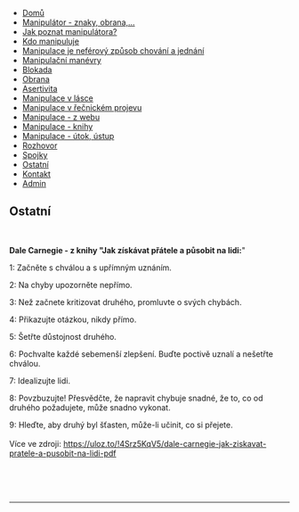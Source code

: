<ul id="nav">
<li class="nav_element" id="nav_Dom">
<a href="/Dom%26%23367%3B.htm" class="menu">Dom&#367;</a></li>
<li class="nav_element" id="nav_Manipultorznakyobrana">
<a href="/Manipul%E1tor-_-znaky%2C-obrana%2C-.--.--.-.htm" class="menu">Manipul&#225;tor - znaky, obrana,...</a></li>
<li class="nav_element" id="nav_Jakpoznatmanipultora">
<a href="/Jak-poznat-manipul%E1tora-f-.htm" class="menu">Jak poznat manipul&#225;tora?</a></li>
<li class="nav_element" id="nav_Kdomanipuluje">
<a href="/Kdo-manipuluje.htm" class="menu">Kdo manipuluje</a></li>
<li class="nav_element" id="nav_Manipulacejenefrovzpsobchovnajednn">
<a href="/Manipulace-je-nef-e2-rov%FD-zp%26%23367%3Bsob-chov%E1n%ED-a-jedn%E1n%ED.htm" class="menu">Manipulace je nef&#233;rov&#253; zp&#367;sob chov&#225;n&#237; a jedn&#225;n&#237;</a></li>
<li class="nav_element" id="nav_Manipulanmanvry">
<a href="/Manipula%26%23269%3Bn%ED-man-e2-vry.htm" class="menu">Manipula&#269;n&#237; man&#233;vry</a></li>
<li class="nav_element" id="nav_Blokada">
<a href="/Blokada.htm" class="menu">Blokada</a></li>
<li class="nav_element" id="nav_Obrana">
<a href="/Obrana.htm" class="menu">Obrana</a></li>
<li class="nav_element" id="nav_Asertivita">
<a href="/Asertivita.htm" class="menu">Asertivita</a></li>
<li class="nav_element" id="nav_Manipulacevlsce">
<a href="/Manipulace-v-l%E1sce.htm" class="menu">Manipulace v l&#225;sce</a></li>
<li class="nav_element" id="nav_Manipulacevenickmprojevu">
<a href="/Manipulace-v-%26%23345%3Be%26%23269%3Bnick-e2-m-projevu.htm" class="menu">Manipulace v &#345;e&#269;nick&#233;m projevu</a></li>
<li class="nav_element" id="nav_Manipulacezwebu">
<a href="/Manipulace-_-z-webu.htm" class="menu">Manipulace - z webu</a></li>
<li class="nav_element" id="nav_Manipulaceknihy">
<a href="/Manipulace-_-knihy.htm" class="menu">Manipulace - knihy</a></li>
<li class="nav_element" id="nav_Manipulacetokstup">
<a href="/Manipulace-_-%FAtok%2C-%FAstup.htm" class="menu">Manipulace - &#250;tok, &#250;stup</a></li>
<li class="nav_element" id="nav_Rozhovor">
<a href="/Rozhovor.htm" class="menu">Rozhovor</a></li>
<li class="nav_element" id="nav_Spojky">
<a href="/Spojky.htm" class="menu">Spojky</a></li>
<li class="nav_element checked_menu" id="nav_Ostatn">
<a href="/Ostatn%ED.htm" class="menu">Ostatn&#237;</a></li>
<li class="nav_element" id="nav_Kontakt">
<a href="/Kontakt.htm" class="menu">Kontakt</a></li>
<li class="nav_element" id="nav_Admin">
<a href="/Admin.htm" class="menu">Admin</a></li>
				</ul>
			</div>
			<div id="content_container">
				<div id="pre_content"></div>
				<div id="content">
					<h2 id="title"><span>Ostatn&#237;</span></h2>
					<br />
<p><strong> Dale Carnegie - z knihy &quot;Jak z&iacute;sk&aacute;vat p&#345;&aacute;tele a p&#367;sobit na lidi:</strong>&quot;</p>
<p>1: Za&#269;n&#283;te s chv&aacute;lou a s up&#345;&iacute;mn&yacute;m uzn&aacute;n&iacute;m.</p>
<p>2: Na chyby upozorn&#283;te nep&#345;&iacute;mo.</p>
<p>3: Ne&#382; za&#269;nete kritizovat druh&eacute;ho, promluvte o sv&yacute;ch chyb&aacute;ch.</p>
<p>4: P&#345;ikazujte ot&aacute;zkou, nikdy p&#345;&iacute;mo.</p>
<p>5: &Scaron;et&#345;te d&#367;stojnost druh&eacute;ho.</p>
<p>6: Pochvalte ka&#382;d&eacute; sebemen&scaron;&iacute; zlep&scaron;en&iacute;. Bu&#271;te poctiv&#283; uznal&iacute; a ne&scaron;et&#345;te chv&aacute;lou.</p>
<p>7: Idealizujte lidi.</p>
<p>8:  Povzbuzujte! P&#345;esv&#283;d&#269;te, &#382;e napravit chybuje snadn&eacute;, &#382;e to, co od druh&eacute;ho po&#382;adujete, m&#367;&#382;e snadno vykonat.</p>
<p>9: Hle&#271;te, aby druh&yacute; byl &scaron;&#357;asten, m&#367;&#382;e-li u&#269;init, co si p&#345;ejete.  <br />
<br />
V&iacute;ce ve zdroji: <a rel="nofollow" title="https://uloz.to/!4Srz5KqV5/dale-carnegie-jak-ziskavat-pratele-a-pusobit-na-lidi-pdf" target="_blank" class="urlextern" href="https://uloz.to/!4Srz5KqV5/dale-carnegie-jak-ziskavat-pratele-a-pusobit-na-lidi-pdf">https://uloz.to/!4Srz5KqV5/dale-carnegie-jak-ziskavat-pratele-a-pusobit-na-lidi-pdf</a></p><br /><br /><br /><hr>			
